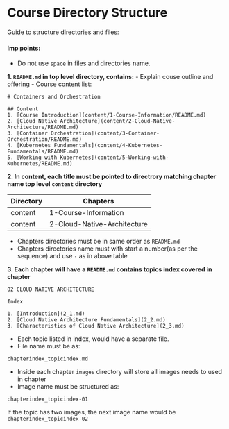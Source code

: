 # Course Directory Structure
Guide to structure directories and files:

#### Imp points:
* Do not use `space` in files and directories name.

**1. `README.md` in top level directory, contains:**
		- Explain couse outline and offering
		- Course content list:
```
# Containers and Orchestration

## Content
1. [Course Introduction](content/1-Course-Information/README.md)
2. [Cloud Native Architecture](content/2-Cloud-Native-Architecture/README.md)
3. [Container Orchestration](content/3-Container-Orchestration/README.md)
4. [Kubernetes Fundamentals](content/4-Kubernetes-Fundamentals/README.md)
5. [Working with Kubernetes](content/5-Working-with-Kubernetes/README.md)
```

**2. In content, each title must be pointed to directrory matching chapter name top level  `content` directory**

| Directory   | Chapters                           |
| ----------- | ---------------------------------  |
| content     | 1-Course-Information               |
| content     | 2-Cloud-Native-Architecture        |

* Chapters directories must be in same order as `README.md`
* Chapters directories name must with start a number(as per the sequence) and use `-` as in above table

**3. Each chapter will have a `README.md` contains topics index covered in chapter**

```
02 CLOUD NATIVE ARCHITECTURE

Index

1. [Introduction](2_1.md)
2. [Cloud Native Architecture Fundamentals](2_2.md)
3. [Characteristics of Cloud Native Architecture](2_3.md)
```
* Each topic listed in index, would have a separate file.
* File name must be as:
```
chapterindex_topicindex.md
```

* Inside each chapter `images` directory will store all images needs to used in chapter
* Image name must be structured as:
```
chapterindex_topicindex-01
```

If the topic has two images, the next image name would be `chapterindex_topicindex-02`